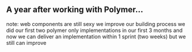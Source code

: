 ##  A year after working with Polymer...

note:
  web components are still sexy
  we improve our building process 
  we did our first two polymer only implementations in our first 3 months
  and now we can deliver an implementation within 1 sprint (two weeks)
  but we still can improve
